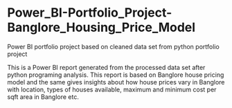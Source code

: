 # Power_BI-Portfolio_Project-Banglore_Housing_Price_Model
Power BI portfolio project based on cleaned data set from python portfolio project

This is a Power BI report generated from the processed data set after python programing analysis. This report is based on Banglore house pricing model and the same
gives insights about how house prices vary in Banglore with location, types of houses available, maximum and minimum cost per sqft area in Banglore etc.

